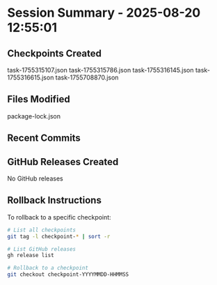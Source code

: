 # Session Summary - 2025-08-20 12:55:01

## Checkpoints Created
task-1755315107.json
task-1755315786.json
task-1755316145.json
task-1755316615.json
task-1755708870.json

## Files Modified
package-lock.json

## Recent Commits


## GitHub Releases Created
No GitHub releases

## Rollback Instructions
To rollback to a specific checkpoint:
```bash
# List all checkpoints
git tag -l checkpoint-* | sort -r

# List GitHub releases
gh release list

# Rollback to a checkpoint
git checkout checkpoint-YYYYMMDD-HHMMSS
```
